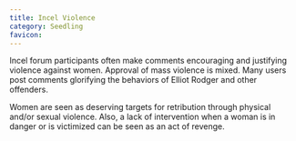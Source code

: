 ```yaml
---
title: Incel Violence
category: Seedling
favicon: 
---
```



Incel forum participants often make comments encouraging and justifying violence against women. Approval of mass violence is mixed. Many users post comments glorifying the behaviors of Elliot Rodger and other offenders.

Women are seen as deserving targets for retribution through physical and/or sexual violence. Also, a lack of intervention when a woman is in danger or is victimized can be seen as an act of revenge.
